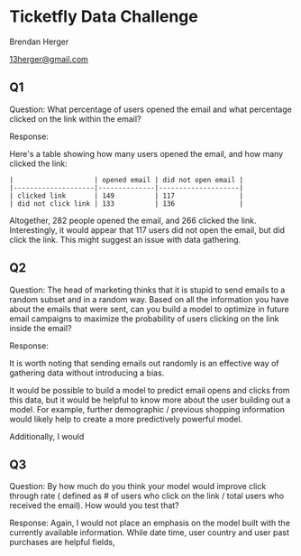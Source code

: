 # Ticketfly Data Challenge
Brendan Herger

13herger@gmail.com

## Q1

Question: What percentage of users opened the email and what percentage clicked on the link within the email?

Response: 

Here's a table showing how many users opened the email, and how many clicked the link:
```
|                    | opened email | did not open email |
|--------------------|--------------|--------------------|
| clicked link       | 149          | 117                |
| did not click link | 133          | 136                |
```

Altogether, 282 people opened the email, and 266 clicked the link. Interestingly, it would appear that 117 users did not open the email, but did click the link. This might suggest an issue with data gathering.
 
## Q2
Question: The head of marketing thinks that it is stupid to send emails to a random subset and in a random way. Based on all the information you have about the emails that were sent, can you build a model to optimize in future email campaigns to maximize the probability of users clicking on the link inside the email?

Response:

It is worth noting that sending emails out randomly is an effective way of gathering data without introducing a bias. 

It would be possible to build a model to predict email opens and clicks from this data, but it would be helpful to know more about the user building out a model. For example, further demographic / previous shopping information would likely help to create a more predictively powerful model.
 
Additionally, I would 

## Q3

Question: By how much do you think your model would improve click through rate ( defined as # of users who click on the link / total users who received the email). How would you test that?

Response: Again, I would not place an emphasis on the model built with the currently available information. While date time, user country and user past purchases are helpful fields, 